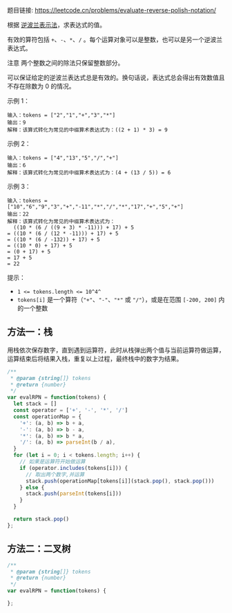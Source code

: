 题目链接: https://leetcode.cn/problems/evaluate-reverse-polish-notation/

根据 [逆波兰表示法](https://baike.baidu.com/item/%E9%80%86%E6%B3%A2%E5%85%B0%E5%BC%8F/128437)，求表达式的值。

有效的算符包括 `+`、`-`、`*`、`/` 。每个运算对象可以是整数，也可以是另一个逆波兰表达式。

注意 两个整数之间的除法只保留整数部分。

可以保证给定的逆波兰表达式总是有效的。换句话说，表达式总会得出有效数值且不存在除数为 0 的情况。

示例 1：

```
输入：tokens = ["2","1","+","3","*"]
输出：9
解释：该算式转化为常见的中缀算术表达式为：((2 + 1) * 3) = 9
```

示例 2：

```
输入：tokens = ["4","13","5","/","+"]
输出：6
解释：该算式转化为常见的中缀算术表达式为：(4 + (13 / 5)) = 6
```

示例 3：

```
输入：tokens = ["10","6","9","3","+","-11","*","/","*","17","+","5","+"]
输出：22
解释：该算式转化为常见的中缀算术表达式为：
  ((10 * (6 / ((9 + 3) * -11))) + 17) + 5
= ((10 * (6 / (12 * -11))) + 17) + 5
= ((10 * (6 / -132)) + 17) + 5
= ((10 * 0) + 17) + 5
= (0 + 17) + 5
= 17 + 5
= 22
```

提示：

- `1 <= tokens.length <= 10^4^`
- `tokens[i]` 是一个算符（`"+"`、`"-"`、`"*"` 或 `"/"`），或是在范围 `[-200, 200]` 内的一个整数

## 方法一：栈

用栈依次保存数字，直到遇到运算符，此时从栈弹出两个值与当前运算符做运算，运算结束后将结果入栈，重复以上过程，最终栈中的数字为结果。

```JavaScript
/**
 * @param {string[]} tokens
 * @return {number}
 */
var evalRPN = function(tokens) {
  let stack = []
  const operator = ['+', '-', '*', '/']
  const operationMap = {
    '+': (a, b) => b + a,
    '-': (a, b) => b - a,
    '*': (a, b) => b * a,
    '/': (a, b) => parseInt(b / a),
  }
  for (let i = 0; i < tokens.length; i++) {
    // 如果是运算符开始做运算
    if (operator.includes(tokens[i])) {
      // 取出两个数字,并运算
      stack.push(operationMap[tokens[i]](stack.pop(), stack.pop()))
    } else {
      stack.push(parseInt(tokens[i]))
    }
  }

  return stack.pop()
};
```

## 方法二：二叉树

```JavaScript
/**
 * @param {string[]} tokens
 * @return {number}
 */
var evalRPN = function(tokens) {

};
```
